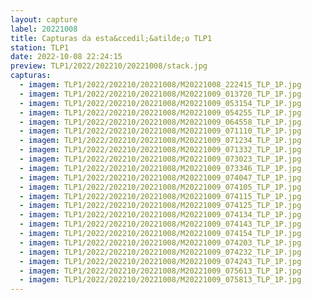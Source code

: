 ```yaml
---
layout: capture
label: 20221008
title: Capturas da esta&ccedil;&atilde;o TLP1
station: TLP1
date: 2022-10-08 22:24:15
preview: TLP1/2022/202210/20221008/stack.jpg
capturas:
  - imagem: TLP1/2022/202210/20221008/M20221008_222415_TLP_1P.jpg
  - imagem: TLP1/2022/202210/20221008/M20221009_013720_TLP_1P.jpg
  - imagem: TLP1/2022/202210/20221008/M20221009_053154_TLP_1P.jpg
  - imagem: TLP1/2022/202210/20221008/M20221009_054255_TLP_1P.jpg
  - imagem: TLP1/2022/202210/20221008/M20221009_064558_TLP_1P.jpg
  - imagem: TLP1/2022/202210/20221008/M20221009_071110_TLP_1P.jpg
  - imagem: TLP1/2022/202210/20221008/M20221009_071234_TLP_1P.jpg
  - imagem: TLP1/2022/202210/20221008/M20221009_071332_TLP_1P.jpg
  - imagem: TLP1/2022/202210/20221008/M20221009_073023_TLP_1P.jpg
  - imagem: TLP1/2022/202210/20221008/M20221009_073346_TLP_1P.jpg
  - imagem: TLP1/2022/202210/20221008/M20221009_074047_TLP_1P.jpg
  - imagem: TLP1/2022/202210/20221008/M20221009_074105_TLP_1P.jpg
  - imagem: TLP1/2022/202210/20221008/M20221009_074115_TLP_1P.jpg
  - imagem: TLP1/2022/202210/20221008/M20221009_074125_TLP_1P.jpg
  - imagem: TLP1/2022/202210/20221008/M20221009_074134_TLP_1P.jpg
  - imagem: TLP1/2022/202210/20221008/M20221009_074143_TLP_1P.jpg
  - imagem: TLP1/2022/202210/20221008/M20221009_074154_TLP_1P.jpg
  - imagem: TLP1/2022/202210/20221008/M20221009_074203_TLP_1P.jpg
  - imagem: TLP1/2022/202210/20221008/M20221009_074232_TLP_1P.jpg
  - imagem: TLP1/2022/202210/20221008/M20221009_074243_TLP_1P.jpg
  - imagem: TLP1/2022/202210/20221008/M20221009_075613_TLP_1P.jpg
  - imagem: TLP1/2022/202210/20221008/M20221009_075813_TLP_1P.jpg
---
```

